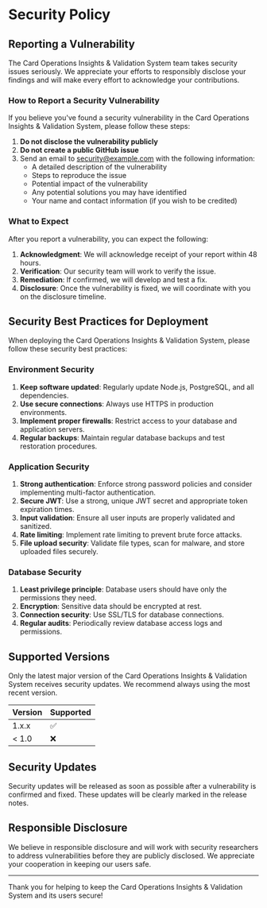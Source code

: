 # Security Policy

## Reporting a Vulnerability

The Card Operations Insights & Validation System team takes security issues seriously. We appreciate your efforts to responsibly disclose your findings and will make every effort to acknowledge your contributions.

### How to Report a Security Vulnerability

If you believe you've found a security vulnerability in the Card Operations Insights & Validation System, please follow these steps:

1. **Do not disclose the vulnerability publicly**
2. **Do not create a public GitHub issue**
3. Send an email to security@example.com with the following information:
   - A detailed description of the vulnerability
   - Steps to reproduce the issue
   - Potential impact of the vulnerability
   - Any potential solutions you may have identified
   - Your name and contact information (if you wish to be credited)

### What to Expect

After you report a vulnerability, you can expect the following:

1. **Acknowledgment**: We will acknowledge receipt of your report within 48 hours.
2. **Verification**: Our security team will work to verify the issue.
3. **Remediation**: If confirmed, we will develop and test a fix.
4. **Disclosure**: Once the vulnerability is fixed, we will coordinate with you on the disclosure timeline.

## Security Best Practices for Deployment

When deploying the Card Operations Insights & Validation System, please follow these security best practices:

### Environment Security

1. **Keep software updated**: Regularly update Node.js, PostgreSQL, and all dependencies.
2. **Use secure connections**: Always use HTTPS in production environments.
3. **Implement proper firewalls**: Restrict access to your database and application servers.
4. **Regular backups**: Maintain regular database backups and test restoration procedures.

### Application Security

1. **Strong authentication**: Enforce strong password policies and consider implementing multi-factor authentication.
2. **Secure JWT**: Use a strong, unique JWT secret and appropriate token expiration times.
3. **Input validation**: Ensure all user inputs are properly validated and sanitized.
4. **Rate limiting**: Implement rate limiting to prevent brute force attacks.
5. **File upload security**: Validate file types, scan for malware, and store uploaded files securely.

### Database Security

1. **Least privilege principle**: Database users should have only the permissions they need.
2. **Encryption**: Sensitive data should be encrypted at rest.
3. **Connection security**: Use SSL/TLS for database connections.
4. **Regular audits**: Periodically review database access logs and permissions.

## Supported Versions

Only the latest major version of the Card Operations Insights & Validation System receives security updates. We recommend always using the most recent version.

| Version | Supported          |
| ------- | ------------------ |
| 1.x.x   | :white_check_mark: |
| < 1.0   | :x:                |

## Security Updates

Security updates will be released as soon as possible after a vulnerability is confirmed and fixed. These updates will be clearly marked in the release notes.

## Responsible Disclosure

We believe in responsible disclosure and will work with security researchers to address vulnerabilities before they are publicly disclosed. We appreciate your cooperation in keeping our users safe.

---

Thank you for helping to keep the Card Operations Insights & Validation System and its users secure!